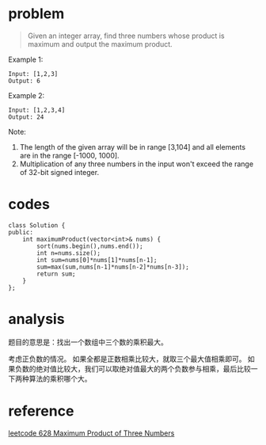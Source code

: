 # problem
>Given an integer array, find three numbers whose product is maximum and output the maximum product.

Example 1:
```
Input: [1,2,3]
Output: 6
```
Example 2:
```
Input: [1,2,3,4]
Output: 24
```
Note:

1. The length of the given array will be in range [3,104] and all elements are in the range [-1000, 1000].
2. Multiplication of any three numbers in the input won't exceed the range of 32-bit signed integer.

# codes
```
class Solution {
public:
    int maximumProduct(vector<int>& nums) {
        sort(nums.begin(),nums.end());
        int n=nums.size();
        int sum=nums[0]*nums[1]*nums[n-1];
        sum=max(sum,nums[n-1]*nums[n-2]*nums[n-3]);
        return sum;
    }
};
```

# analysis

题目的意思是：找出一个数组中三个数的乘积最大。

考虑正负数的情况。
如果全都是正数相乘比较大，就取三个最大值相乘即可。
如果负数的绝对值比较大，我们可以取绝对值最大的两个负数参与相乘，最后比较一下两种算法的乘积哪个大。

# reference
[leetcode 628 Maximum Product of Three Numbers](https://segmentfault.com/a/1190000013119538?utm_source=tag-newest)
